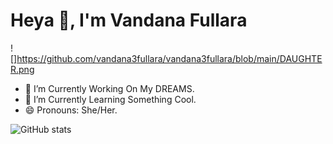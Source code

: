 # Heya 👋, I'm Vandana Fullara
![]https://github.com/vandana3fullara/vandana3fullara/blob/main/DAUGHTER.png


- 🔭 I’m Currently Working On My DREAMS. 
- 🌱 I’m Currently Learning Something Cool. 
- 😄 Pronouns: She/Her. 
  

![GitHub stats](https://github-readme-stats.vercel.app/api?username=vandana3fullara&show_icons=true)  
